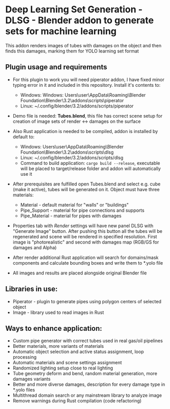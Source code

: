 # Deep Learning Set Generation - DLSG - Blender addon to generate sets for machine learning

This addon renders images of tubes with damages on the object and then finds this damages, marking
them for YOLO learning set format

## Plugin usage and requirements

* For this plugin to work you will need piperator addon, I have fixed minor typing error in it
and included in this repository. Install it's contents to:
    * Windows: Windows: Users\user\AppData\Roaming\Blender Foundation\Blender\3.2\addons\scripts\piperator
    * Linux: ~/.config/blender/3.2/addons/scripts/piperator
* Demo file is needed: **Tubes.blend**, this file has correct scene setup for creation of image
sets of render <-> damages on the surface
* Also Rust application is needed to be compiled, addon is installed by default to:
    * Windows: Users\user\AppData\Roaming\Blender Foundation\Blender\3.2\addons\scripts\dlsg
    * Linux: ~/.config/blender/3.2/addons/scripts/dlsg
    * Command to build application: `cargo build --release`, executable will be placed to target/release
    folder and addon will automatically use it

* After prerequisites are fulfilled open Tubes.blend and select e.g. cube (make it active),
tubes will be generated on it. Object must have three materials:
  * Material - default material for "walls" or "buildings"
  * Pipe_Support - material for pipe connections and supports
  * Pipe_Material - material for pipes with damages

* Properties tab with *Render* settings will have new panel DLSG with "Generate Image" button.
After pushing this button all the tubes will be regenerated and scene will be rendered in specified resolution.
First image is "photorealistic" and second with damages map (RGB/GS for damages and Alpha)
* After render additional Rust application will search for domains/mask components and calculate bounding boxes
and write them to *.yolo file
* All images and results are placed alongside original Blender file

## Libraries in use:
* Piperator - plugin to generate pipes using polygon centers of selected object
* Image - library used to read images in Rust

## Ways to enhance application:
* Custom pipe generator with correct tubes used in real gas/oil pipelines
* Better materials, more variants of materials
* Automatic object selection and active status assignment, loop processing
* Automatic materials and scene settings assignment
* Randomized lighting setup close to real lighting
* Tube geometry deform and bend, random material generation, more damages variants
* Better and more diverse damages, description for every damage type in *.yolo files
* Multithread domain search or any mainstream library to analyze image
* Remove warnings during Rust compilation (code refactoring)

